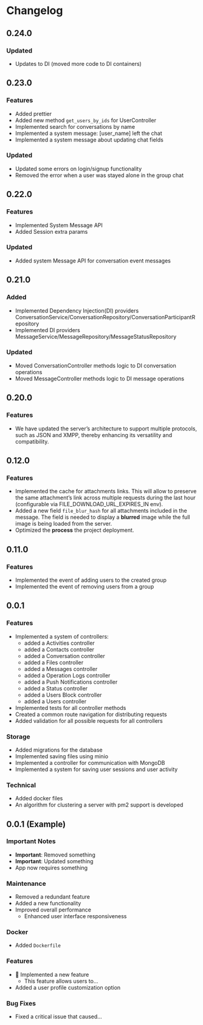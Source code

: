 # Changelog

## 0.24.0

### Updated

- Updates to DI (moved more code to DI containers)

## 0.23.0

### Features

- Added prettier
- Added new method `get_users_by_ids` for UserController
- Implemented search for conversations by name
- Implemented a system message: [user_name] left the chat
- Implemented a system message about updating chat fields

### Updated

- Updated some errors on login/signup functionality
- Removed the error when a user was stayed alone in the group chat

## 0.22.0

### Features

- Implemented System Message API
- Added Session extra params

### Updated

- Added system Message API for conversation event messages

## 0.21.0

### Added

- Implemented Dependency Injection(DI) providers ConversationService/ConversationRepository/ConversationParticipantRepository
- Implemented DI providers MessageService/MessageRepository/MessageStatusRepository

### Updated

- Moved ConversationController methods logic to DI conversation operations
- Moved MessageController methods logic to DI message operations

## 0.20.0

### Features

- We have updated the server’s architecture to support multiple protocols, such as JSON and XMPP, thereby enhancing its versatility and compatibility.

## 0.12.0

### Features

- Implemented the cache for attachments links. This will allow to preserve the same attachment’s link across multiple requests during the last hour (configurable via FILE_DOWNLOAD_URL_EXPIRES_IN env).
- Added a new field `file_blur_hash` for all attachments included in the message. The field is needed to display a **blurred** image while the full image is being loaded from the server.
- Optimized the **process** the project deployment.

## 0.11.0

### Features

- Implemented the event of adding users to the created group
- Implemented the event of removing users from a group

## 0.0.1

### Features

- Implemented a system of controllers:
  - added a Activities controller
  - added a Contacts controller
  - added a Conversation controller
  - added a Files controller
  - added a Messages controller
  - added a Operation Logs controller
  - added a Push Notifications controller
  - added a Status controller
  - added a Users Block controller
  - added a Users controller
- Implemented tests for all controller methods
- Created a common route navigation for distributing requests
- Added validation for all possible requests for all controllers

### Storage

- Added migrations for the database
- Implemented saving files using minio
- Implemented a controller for communication with MongoDB
- Implemented a system for saving user sessions and user activity

### Technical

- Added docker files
- An algorithm for clustering a server with pm2 support is developed

## 0.0.1 (Example)

### Important Notes

- **Important**: Removed something
- **Important**: Updated something
- App now requires something

### Maintenance

- Removed a redundant feature
- Added a new functionality
- Improved overall performance
  - Enhanced user interface responsiveness

### Docker

- Added `Dockerfile`

### Features

- :tada: Implemented a new feature
  - This feature allows users to...
- Added a user profile customization option

### Bug Fixes

- Fixed a critical issue that caused...
